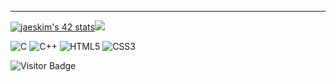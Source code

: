 


-----------
[![jaeskim's 42 stats](https://badge42.herokuapp.com/api/stats/frfrance)](https://github.com/JaeSeoKim/badge42)<img src="https://github-readme-stats.vercel.app/api/top-langs/?username=kazuumaVII&layout=compact&count_private=true&theme=gruvbox" />


![C](https://img.shields.io/badge/c-%2300599C.svg?style=for-the-badge&logo=c&logoColor=white)  ![C++](https://img.shields.io/badge/c++-%2300599C.svg?style=for-the-badge&logo=c%2B%2B&logoColor=white) ![HTML5](https://img.shields.io/badge/html5-%23E34F26.svg?style=for-the-badge&logo=html5&logoColor=white) ![CSS3](https://img.shields.io/badge/css3-%231572B6.svg?style=for-the-badge&logo=css3&logoColor=white)

![Visitor Badge](https://visitor-badge.laobi.icu/badge?page_id=kazuumaVII.kazuumaVII)
